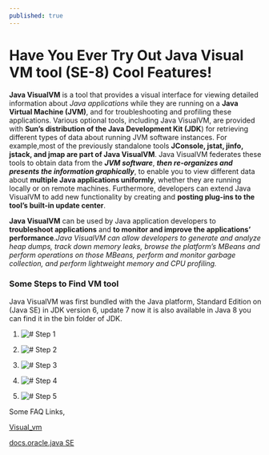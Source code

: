 ```yaml
---
published: true
---
```

# **Have You Ever Try Out Java Visual VM tool (SE-8) Cool Features!**

**Java VisualVM** is a tool that provides a visual interface for viewing detailed information about _Java applications_
while they are running on a **Java Virtual Machine (JVM)**, and for troubleshooting and profiling these applications. Various optional tools, including Java VisualVM, are provided with **Sun’s distribution of the Java Development Kit (JDK**) for retrieving different types of data about running JVM software instances. For example,most of the previously standalone tools **JConsole, jstat, jinfo, jstack, and jmap are part of Java VisualVM**. Java VisualVM federates these tools to obtain data from the ***JVM software***, ***then re-organizes and presents the information graphically***, to enable you to view different data about **multiple Java applications uniformly**, whether they are running locally or on remote machines. Furthermore, developers can extend Java VisualVM to add new functionality by creating and **posting plug-ins to the tool’s built-in update center**.

**Java VisualVM** can be used by Java application developers to **troubleshoot applications** and **to monitor and improve the applications’ performance**._Java VisualVM can allow developers to generate and analyze heap dumps, track down memory leaks, browse the platform’s MBeans and perform operations on those MBeans, perform and monitor garbage collection, and perform lightweight memory and CPU profiling._
### Some Steps to Find VM tool

Java VisualVM was first bundled with the Java platform, Standard Edition on (Java SE) in JDK version 6, update 7 now it is also available in Java 8 you can find it in the bin folder of JDK.

1. ![# Step 1]({{site.baseurl}}/_posts/1.png)

2. ![# Step 2]({{site.baseurl}}/_posts/2.png)

3. ![# Step 3]({{site.baseurl}}/_posts/3.png)

4. ![# Step 4]({{site.baseurl}}/_posts/4.png)

5. ![# Step 5]({{site.baseurl}}/_posts/5.png)

Some FAQ Links,

[Visual_vm](http://visualvm.java.net/api-faq.html)

[docs.oracle.java SE](https://docs.oracle.com/javase/7/docs/technotes/guides/jni/spec/intro.htm)
